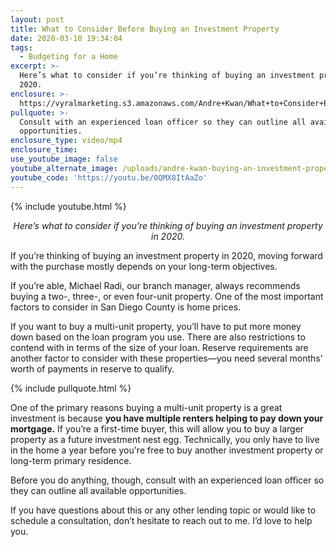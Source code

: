 ```yaml
---
layout: post
title: What to Consider Before Buying an Investment Property
date: 2020-03-10 19:34:04
tags:
  - Budgeting for a Home
excerpt: >-
  Here’s what to consider if you’re thinking of buying an investment property in
  2020.
enclosure: >-
  https://vyralmarketing.s3.amazonaws.com/Andre+Kwan/What+to+Consider+Before+Buying+an+Investment+Property.mp4
pullquote: >-
  Consult with an experienced loan officer so they can outline all available
  opportunities.
enclosure_type: video/mp4
enclosure_time:
use_youtube_image: false
youtube_alternate_image: /uploads/andre-kwan-buying-an-investment-property-youtube.jpg
youtube_code: 'https://youtu.be/0QMX8ItAaZo'
---
```


{% include youtube.html %}

<p style="text-align: center;"><em>Here’s what to consider if you’re thinking of buying an investment property in 2020.</em></p>

If you’re thinking of buying an investment property in 2020, moving forward with the purchase mostly depends on your long-term objectives.&nbsp;

If you’re able, Michael Radi, our branch manager, always recommends buying a two-, three-, or even four-unit property. One of the most important factors to consider in San Diego County is home prices.&nbsp;

If you want to buy a multi-unit property, you’ll have to put more money down based on the loan program you use. There are also restrictions to contend with in terms of the size of your loan. Reserve requirements are another factor to consider with these properties—you need several months’ worth of payments in reserve to qualify.&nbsp;

{% include pullquote.html %}

One of the primary reasons buying a multi-unit property is a great investment is because **you have multiple renters helping to pay down your mortgage.** If you’re a first-time buyer, this will allow you to buy a larger property as a future investment nest egg. Technically, you only have to live in the home a year before you're free to buy another investment property or long-term primary residence.&nbsp;

Before you do anything, though, consult with an experienced loan officer so they can outline all available opportunities.&nbsp;

If you have questions about this or any other lending topic or would like to schedule a consultation, don’t hesitate to reach out to me. I’d love to help you.